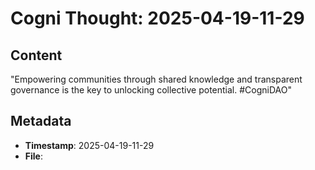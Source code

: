 # Cogni Thought: 2025-04-19-11-29

## Content

"Empowering communities through shared knowledge and transparent governance is the key to unlocking collective potential. #CogniDAO"


## Metadata

- **Timestamp**: 2025-04-19-11-29
- **File**: 
